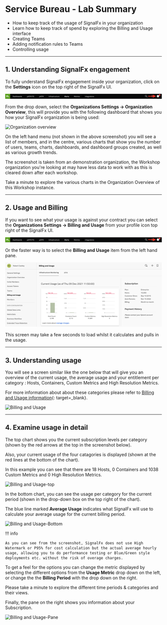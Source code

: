 # Service Bureau - Lab Summary

* How to keep track of the usage of SignalFx in your organization
* Learn how to keep track of spend by exploring the Billing and Usage interface
* Creating Teams
* Adding notification rules to Teams
* Controlling usage

---

## 1. Understanding SignalFx engagement

To fully understand SignalFx engagement inside your organization, click on the **Settings** icon on the top right of the SignalFx UI.

![Settings Icon](../images/servicebureau/settings.png)

From the drop down, select the **Organizations Settings → Organization Overview**, this will provide you with the following dashboard that shows you how your SignalFx organization is being used:

![Organization overview](../images/servicebureau/M5-l1-3.png)

On the left hand menu (not shown in the above screenshot) you will see a list of members, and in the centre, various charts that show you the number of users, teams, charts, dashboards, and dashboard groups created, as well as various growth trends.

The screenshot is taken from an demonstration organization, the Workshop organization you're looking at may have less data to work with as this is cleared down after each workshop.

Take a minute to explore the various charts in the Organization Overview of this Workshop instance.

---

## 2. Usage and Billing

If you want to see what your usage is against your contract you can select the **Organizations Settings → Billing and Usage** from your profile icon top right of the SignalFx UI.

![Settings Icon](../images/servicebureau/settings.png)

Or the faster way is to select the **Billing and Usage** item from the left hand pane.

![Left pane](../images/servicebureau/billing-and-usage-menu.png)

This screen may take a few seconds to load whilst it calculates and pulls in the usage.

---

## 3. Understanding usage

You will see a screen similar like the one below that will give you an overview of the current usage, the average usage and your entitlement per category : Hosts, Containers, Custom Metrics and High Resolution Metrics.  

For more information about about these categories please refer to [Billing and Usage information](https://docs.signalfx.com/en/latest/admin-guide/usage.html#viewing-billing-and-usage-information){: target=_blank}.

![Billing and Usage](../images/servicebureau/M5-l1-5.png)

---

## 4. Examine usage in detail

The top chart shows you the current subscription levels per category (shown by the red arrows at the top in the screenshot below).

Also, your current usage of the four catagories is displayed (shown at the red lines at the bottom of the chart).

In this example you can see that there are 18 Hosts, 0 Containers and 1038 Custom Metrics and 0 High Resolution Metrics.

![Billing and Usage-top](../images/servicebureau/M5-l1-6.png)

In the bottom chart, you can see the usage per category for the current period (shown in the drop-down box on the top right of the chart).

The blue line marked **Average Usage** indicates what SignalFx will use to calculate your average usage for the current billing period.

![Billing and Usage-Bottom](../images/servicebureau/M5-l1-7.png)

!!! info

    As you can see from the screenshot, SignalFx does not use High Watermark or P95% for cost calculation but the actual average hourly usage, allowing you to do performance testing or Blue/Green style deployments etc. without the risk of overage charges.

To get a feel for the options you can change the metric displayed by selecting the different options from the **Usage Metric** drop down on the left, or change the the **Billing Period** with the drop down on the right.

Please take a minute to explore the different time periods & categories and their views.

Finally, the pane on the right shows you information about your Subscription.

![Billing and Usage-Pane](../images/servicebureau/M5-l1-8.png)
